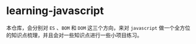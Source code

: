 # learning-javascript

本仓库，会分别对 `ES` 、`BOM` 和 `DOM` 这三个方向，来对 `javascript` 做一个全方位的知识点梳理，并且会对一些知识点进行一些小项目练习。
